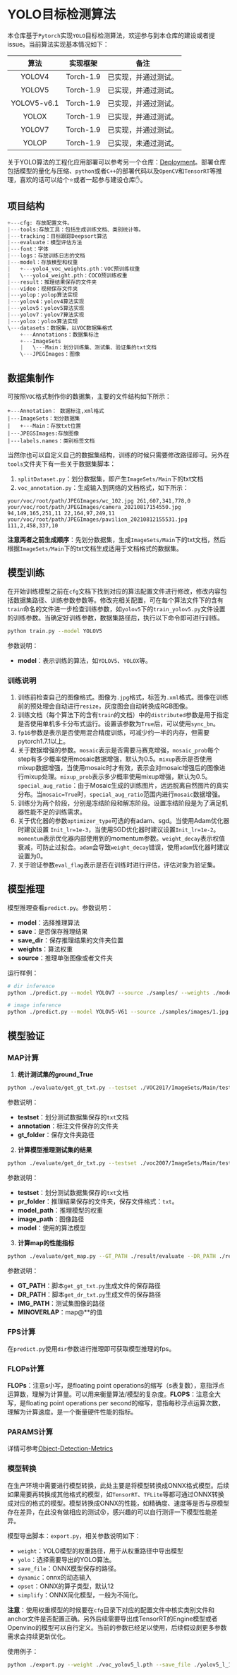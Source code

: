 # YOLO目标检测算法

本仓库基于`Pytorch`实现`YOLO`目标检测算法，欢迎参与到本仓库的建设或者提issue。当前算法实现基本情况如下：

|    算法     |    实现框架    |               备注                |
| :---------: | :------------: | :-------------------------------: |
|   YOLOV4    |   Torch-1.9    | 已实现，并通过测试。  |
|   YOLOV5    |   Torch-1.9    | 已实现，并通过测试。 |
| YOLOV5-v6.1 |   Torch-1.9    | 已实现，并通过测试。 |
|    YOLOX    |   Torch-1.9    | 已实现，并通过测试。  |
|   YOLOV7    |   Torch-1.9    | 已实现，并通过测试。|
|    YOLOP    |   Torch-1.9    | 已实现，未通过测试。 |

关于YOLO算法的工程化应用部署可以参考另一个仓库：[Deployment](https://github.com/RyanCCC/Deployment)。部署仓库包括模型的量化与压缩、`python`或者`C++`的部署代码以及`OpenCV`和`TensorRT`等推理，喜欢的话可以给个:star:或者一起参与建设仓库:hand:。

## 项目结构

``` python
+---cfg: 存放配置文件。
|---tools:存放工具：包括生成训练文档、类别统计等。
|---tracking：目标跟踪Deepsort算法
|---evaluate：模型评估方法
|---font：字体
|---logs：存放训练日志的文档
|---model：存放模型和权重
|   +---yolo4_voc_weights.pth：VOC预训练权重
|   \---yolo4_weight.pth：COCO预训练权重
|---result：推理结果保存的文件夹
|---video：视频保存文件夹
|---yolop：yolop算法实现
|---yolov4：yolov4算法实现
|---yolov5：yolov5算法实现
|---yolov7：yolov7算法实现
|---yolox：yolox算法实现
\---datasets：数据集，以VOC数据集格式
    +---Annotations：数据集标注
    +---ImageSets
    |   \---Main：划分训练集、测试集、验证集的txt文档
    \---JPEGImages：图像
```


## 数据集制作

可按照`VOC`格式制作你的数据集，主要的文件结构如下所示：

```
+---Annotation： 数据标注,xml格式
|---ImageSets：划分数据集
|   +---Main：存放txt位置
|---JPEGSImages:存放图像
|---labels.names：类别标签文档
```

当然你也可以自定义自己的数据集结构，训练的时候只需要修改路径即可。另外在`tools`文件夹下有一些关于数据集脚本：

1. `splitDataset.py`：划分数据集，即产生`ImageSets/Main`下的txt文档
2. `voc_annotation.py`：生成输入到网络的文档格式，如下所示：

```
your/voc/root/path/JPEGImages/wc_102.jpg 261,607,341,778,0
your/voc/root/path/JPEGImages/camera_20210817154550.jpg 94,149,165,251,11 22,164,97,249,11
your/voc/root/path/JPEGImages/pavilion_20210812155531.jpg 111,2,458,337,10
```

**注意两者之前生成顺序**：先划分数据集，生成`ImageSets/Main`下的txt文档，然后根据`ImageSets/Main`下的txt文档生成适用于文档格式的数据集。

## 模型训练

在开始训练模型之前在`cfg`文档下找到对应的算法配置文件进行修改，修改内容包括数据集路径、训练参数参数等。修改完相关配置，可在每个算法文件下的含有`train`命名的文件进一步检查训练参数，如`yolov5`下的`train_yolov5.py`文件设置的训练参数。当确定好训练参数，数据集路径后，执行以下命令即可进行训练。

```sh
python train.py --model YOLOV5
```

参数说明：

- **model**：表示训练的算法，如`YOLOV5`、`YOLOX`等。

### 训练说明

1. 训练前检查自己的图像格式。图像为`.jpg`格式，标签为`.xml`格式。图像在训练前的预处理会自动进行`resize`，灰度图会自动转换成RGB图像。
2. 训练文档（每个算法下的含有`train`的文档）中的`distributed`参数是用于指定是否使用单机多卡分布式运行。设置该参数为`True`后，可以使用`sync_bn`。
3. `fp16`参数是表示是否使用混合精度训练，可减少约一半的内存，但需要pytorch1.7.1以上。
4. 关于数据增强的参数。`mosaic`表示是否需要马赛克增强，`mosaic_prob`每个step有多少概率使用mosaic数据增强，默认为0.5。`mixup`表示是否使用mixup数据增强，当使用mosaic时才有效，表示会对mosaic增强后的图像进行mixup处理。`mixup_prob`表示多少概率使用mixup增强，默认为0.5。`special_aug_ratio`：由于Mosaic生成的训练图片，远远脱离自然图片的真实分布。当`mosaic=True`时，`special_aug_ratio`范围内进行`mosaic`数据增强。
5. 训练分为两个阶段，分别是冻结阶段和解冻阶段。设置冻结阶段是为了满足机器性能不足的训练需求。
6. 关于优化器的参数`optimizer_type`可选的有adam、sgd。当使用Adam优化器时建议设置 `Init_lr=1e-3`，当使用SGD优化器时建议设置`Init_lr=1e-2`。`momentum`表示优化器内部使用到的momentum参数。`weight_decay`表示权值衰减，可防止过拟合。`adam`会导致`weight_decay`错误，使用`adam`优化器时建议设置为0。
7. 关于验证参数`eval_flag`表示是否在训练时进行评估，评估对象为验证集。

## 模型推理

模型推理查看`predict.py`。参数说明：
- **model**：选择推理算法
- **save**：是否保存推理结果
- **save_dir**：保存推理结果的文件夹位置
- **weights**：算法权重
- **source**：推理单张图像或者文件夹

运行样例：

```sh
# dir inference
python ./predict.py --model YOLOV7 --source ./samples/ --weights ./model/voc_2007.pt --save --save_dir ./result/ 
```

```sh
# image inference
python ./predict.py --model YOLOV5-V61 --source ./samples/images/1.jpg --weights ./model/voc_2007.onnx --save --save_dir ./result/
```

## 模型验证

### MAP计算

1. **统计测试集的ground_True**

```sh
python ./evaluate/get_gt_txt.py --testset ./VOC2017/ImageSets/Main/test.txt --annotation ./VOC2007/Annotations/ --gt_folder ./result/gt_folder
```

参数说明：
- **testset**：划分测试数据集保存的`txt`文档
- **annotation**：标注文件保存的文件夹
- **gt_folder**：保存文件夹路径


2. **计算模型推理测试集的结果**

```sh
python ./evaluate/get_dr_txt.py --testset ./voc2007/ImageSets/Main/test.txt --pr_folder ./result/pr_folder --minoverlap 0.5 --model_path ./model/voc2007_yolox.h5 --image_path ./voc2007/JPEGImages/ --model YOLOX
```

参数说明：
- **testset**：划分测试数据集保存的`txt`文档
- **pr_folder**：推理结果保存的文件夹，保存文件格式：`txt`。
- **model_path**：推理模型的权重
- **image_path**：图像路径
- **model**：使用的算法模型

3. **计算map的性能指标**

```sh
python ./evaluate/get_map.py --GT_PATH ./result/evaluate --DR_PATH ./result/pr_folder/ --IMG_PATH ./voc2007/JPEGImages/ --MINOVERLAP 0.5
```

参数说明：

- **GT_PATH**：脚本`get_gt_txt.py`生成文件的保存路径
- **DR_PATH**：脚本`get_dr_txt.py`生成文件的保存路径
- **IMG_PATH**：测试集图像的路径
- **MINOVERLAP**：map@**的值

### FPS计算

在`predict.py`使用`dir`参数进行推理即可获取模型推理的fps。

### FLOPs计算

**FLOPs**：注意s小写，是floating point operations的缩写（s表复数），意指浮点运算数，理解为计算量。可以用来衡量算法/模型的复杂度。**FLOPS**：注意全大写，是floating point operations per second的缩写，意指每秒浮点运算次数，理解为计算速度。是一个衡量硬件性能的指标。

### PARAMS计算

详情可参考[Object-Detection-Metrics](./doc/Object-Detection-Metrics.md)


### 模型转换

在生产环境中需要进行模型转换，此处主要是将模型转换成ONNX格式模型。后续如果需要再转换成其他格式的模型，如`TensorRT`、`TFLite`等都可通过ONNX转换成对应的格式的模型。模型转换成ONNX的性能，如精确度、速度等是否与原模型存在差异，在此没有做相应的测试😵，感兴趣的可以自行测评一下模型性能差异。

模型导出脚本：`export.py`，相关参数说明如下：

- `weight`：YOLO模型的权重路径，用于从权重路径中导出模型
- `yolo`：选择需要导出的YOLO算法。
- `save_file`：ONNX模型保存的路径。
- `dynamic`：onnx的动态输入
- `opset`：ONNX的算子类型，默认12
- `simplify`：ONNX简化模型，一般为不简化。

**注意**：使用权重模型的时候要在`cfg`目录下对应的配置文件中核实类别文件和anchor文件是否配置正确。另外后续需要导出成TensorRT的Engine模型或者Openvino的模型可以自行定义。当前的参数已经足以使用，后续假设㓟更多参数需求会持续更新优化。

使用例子：

```sh
python ./export.py --weight ./voc_yolov5_l.pth --save_file ./yolov5_l_12.onnx --yolo yolov5
```

